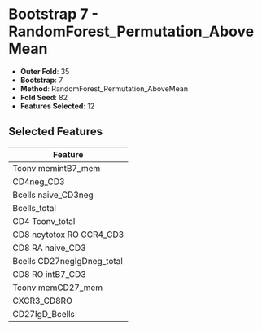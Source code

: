 # Bootstrap 7 - RandomForest_Permutation_AboveMean

- **Outer Fold**: 35
- **Bootstrap**: 7
- **Method**: RandomForest_Permutation_AboveMean
- **Fold Seed**: 82
- **Features Selected**: 12

## Selected Features

| Feature |
|---------|
| Tconv memintB7_mem |
| CD4neg_CD3 |
| Bcells naive_CD3neg |
| Bcells_total |
| CD4 Tconv_total |
| CD8 ncytotox RO CCR4_CD3 |
| CD8 RA naive_CD3 |
| Bcells CD27negIgDneg_total |
| CD8 RO intB7_CD3 |
| Tconv memCD27_mem |
| CXCR3_CD8RO |
| CD27IgD_Bcells |
